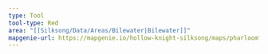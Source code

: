 ```yaml
---
type: Tool
tool-type: Red
area: "[[Silksong/Data/Areas/Bilewater|Bilewater]]"
mapgenie-url: https://mapgenie.io/hollow-knight-silksong/maps/pharloom?locationIds=479242
---
```

